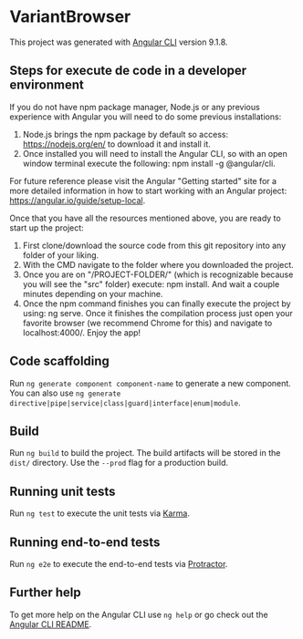 # VariantBrowser

This project was generated with [Angular CLI](https://github.com/angular/angular-cli) version 9.1.8.

## Steps for execute de code in a developer environment

If you do not have npm package manager, Node.js or any previous experience with Angular you will need to do some previous installations:

1. Node.js brings the npm package by default so access: https://nodejs.org/en/ to download it and install it.
2. Once installed you will need to install the Angular CLI, so with an open window terminal execute the following: npm install -g @angular/cli.

For future reference please visit the Angular "Getting started" site for a more detailed information in how to start working with an Angular project: https://angular.io/guide/setup-local.

Once that you have all the resources mentioned above, you are ready to start up the project:

1. First clone/download the source code from this git repository into any folder of your liking.
2. With the CMD navigate to the folder where you downloaded the project.
3. Once you are on "/PROJECT-FOLDER/" (which is recognizable because you will see the "src" folder) execute: npm install. And wait a couple minutes depending on your machine.
4. Once the npm command finishes you can finally execute the project by using: ng serve. Once it finishes the compilation process just open your favorite browser (we recommend Chrome for this) and navigate to localhost:4000/. Enjoy the app!



## Code scaffolding

Run `ng generate component component-name` to generate a new component. You can also use `ng generate directive|pipe|service|class|guard|interface|enum|module`.

## Build

Run `ng build` to build the project. The build artifacts will be stored in the `dist/` directory. Use the `--prod` flag for a production build.

## Running unit tests

Run `ng test` to execute the unit tests via [Karma](https://karma-runner.github.io).

## Running end-to-end tests

Run `ng e2e` to execute the end-to-end tests via [Protractor](http://www.protractortest.org/).

## Further help

To get more help on the Angular CLI use `ng help` or go check out the [Angular CLI README](https://github.com/angular/angular-cli/blob/master/README.md).
